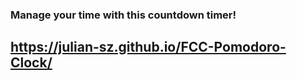 ### Manage your time with this countdown timer!

## https://julian-sz.github.io/FCC-Pomodoro-Clock/
